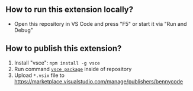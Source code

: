 ## How to run this extension locally?

- Open this repository in VS Code and press "F5" or start it via "Run and Debug"

## How to publish this extension?

1. Install "vsce": `npm install -g vsce`
1. Run command [`vsce package`](https://code.visualstudio.com/api/working-with-extensions/publishing-extension#usage) inside of repository
1. Upload `*.vsix` file to https://marketplace.visualstudio.com/manage/publishers/bennycode
